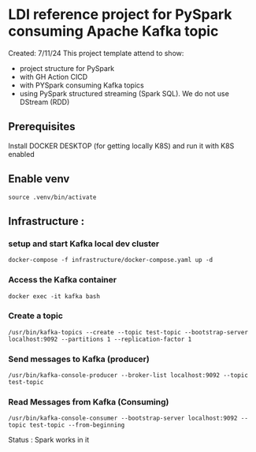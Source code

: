 # LDI reference project for PySpark consuming Apache Kafka topic
Created: 7/11/24
This project template attend to show:
- project structure for PySpark
- with GH Action CICD
- with PYSpark consuming Kafka topics
- using PySpark structured streaming (Spark SQL). We do not use DStream (RDD)

## Prerequisites
Install DOCKER DESKTOP (for getting locally K8S) and run it with K8S enabled

## Enable venv
`source .venv/bin/activate`


## Infrastructure : 
### setup and start Kafka local dev cluster
`docker-compose -f infrastructure/docker-compose.yaml up -d`

### Access the Kafka container 
`docker exec -it kafka bash`

### Create a topic 
`/usr/bin/kafka-topics --create --topic test-topic --bootstrap-server localhost:9092 --partitions 1 --replication-factor 1`

### Send messages to Kafka (producer)
`/usr/bin/kafka-console-producer --broker-list localhost:9092 --topic test-topic`

###  Read Messages from Kafka (Consuming) 
`/usr/bin/kafka-console-consumer --bootstrap-server localhost:9092 --topic test-topic --from-beginning`


Status : Spark works in it



